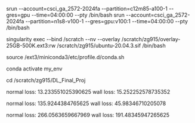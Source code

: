srun --account=csci_ga_2572-2024fa --partition=c12m85-a100-1 --gres=gpu --time=04:00:00 --pty /bin/bash
srun --account=csci_ga_2572-2024fa --partition=n1s8-v100-1 --gres=gpu:v100:1 --time=04:00:00 --pty /bin/bash

singularity exec --bind /scratch --nv --overlay /scratch/zg915/overlay-25GB-500K.ext3:rw /scratch/zg915/ubuntu-20.04.3.sif /bin/bash

source /ext3/miniconda3/etc/profile.d/conda.sh

conda activate my_env

cd /scratch/zg915/DL_Final_Proj

normal loss: 13.233551025390625
wall loss: 15.252252578735352

normal loss: 135.9244384765625
wall loss: 45.98346710205078

normal loss: 266.0563659667969
wall loss: 191.48345947265625